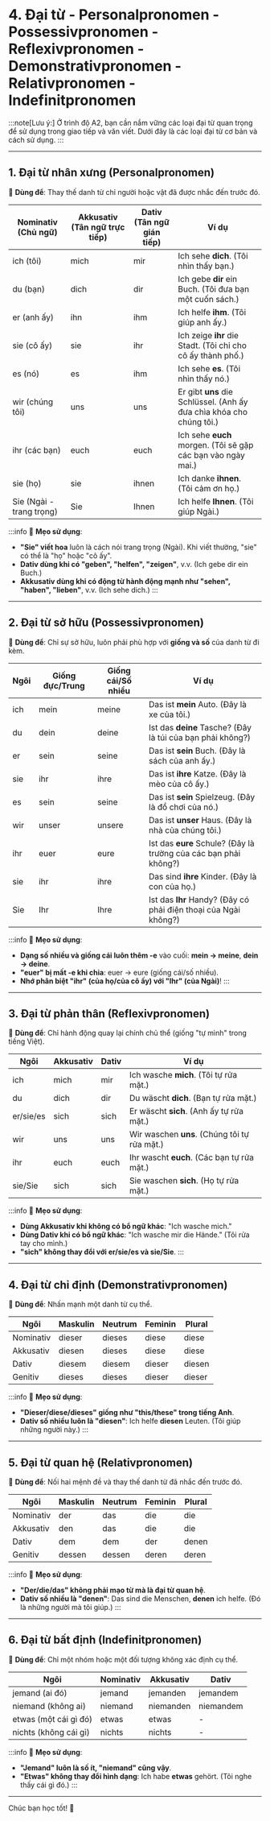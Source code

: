 # 4. Đại từ - Personalpronomen -  Possessivpronomen - Reflexivpronomen - Demonstrativpronomen - Relativpronomen - Indefinitpronomen 

:::note[Lưu ý:]
Ở trình độ A2, bạn cần nắm vững các loại đại từ quan trọng để sử dụng trong giao tiếp và văn viết. Dưới đây là các loại đại từ cơ bản và cách sử dụng.
:::

---

## **1. Đại từ nhân xưng (Personalpronomen)**

📌 **Dùng để**: Thay thế danh từ chỉ người hoặc vật đã được nhắc đến trước đó.

|**Nominativ (Chủ ngữ)**|**Akkusativ (Tân ngữ trực tiếp)**|**Dativ (Tân ngữ gián tiếp)**|**Ví dụ**|
|---|---|---|---|
|ich (tôi)|mich|mir|Ich sehe **dich**. (Tôi nhìn thấy bạn.)|
|du (bạn)|dich|dir|Ich gebe **dir** ein Buch. (Tôi đưa bạn một cuốn sách.)|
|er (anh ấy)|ihn|ihm|Ich helfe **ihm**. (Tôi giúp anh ấy.)|
|sie (cô ấy)|sie|ihr|Ich zeige **ihr** die Stadt. (Tôi chỉ cho cô ấy thành phố.)|
|es (nó)|es|ihm|Ich sehe **es**. (Tôi nhìn thấy nó.)|
|wir (chúng tôi)|uns|uns|Er gibt **uns** die Schlüssel. (Anh ấy đưa chìa khóa cho chúng tôi.)|
|ihr (các bạn)|euch|euch|Ich sehe **euch** morgen. (Tôi sẽ gặp các bạn vào ngày mai.)|
|sie (họ)|sie|ihnen|Ich danke **ihnen**. (Tôi cảm ơn họ.)|
|Sie (Ngài - trang trọng)|Sie|Ihnen|Ich helfe **Ihnen**. (Tôi giúp Ngài.)|
:::info
🔹 **Mẹo sử dụng**:

- **"Sie" viết hoa** luôn là cách nói trang trọng (Ngài). Khi viết thường, "sie" có thể là "họ" hoặc "cô ấy".
- **Dativ dùng khi có "geben", "helfen", "zeigen"**, v.v. (Ich gebe dir ein Buch.)
- **Akkusativ dùng khi có động từ hành động mạnh như "sehen", "haben", "lieben"**, v.v. (Ich sehe dich.)
:::

---

## **2. Đại từ sở hữu (Possessivpronomen)**

📌 **Dùng để**: Chỉ sự sở hữu, luôn phải phù hợp với **giống và số** của danh từ đi kèm.

| **Ngôi** | **Giống đực/Trung** | **Giống cái/Số nhiều** | **Ví dụ**                                                        |
| -------- | ------------------- | ---------------------- | ---------------------------------------------------------------- |
| ich      | mein                | meine                  | Das ist **mein** Auto. (Đây là xe của tôi.)                      |
| du       | dein                | deine                  | Ist das **deine** Tasche? (Đây là túi của bạn phải không?)       |
| er       | sein                | seine                  | Das ist **sein** Buch. (Đây là sách của anh ấy.)                 |
| sie      | ihr                 | ihre                   | Das ist **ihre** Katze. (Đây là mèo của cô ấy.)                  |
| es       | sein                | seine                  | Das ist **sein** Spielzeug. (Đây là đồ chơi của nó.)             |
| wir      | unser               | unsere                 | Das ist **unser** Haus. (Đây là nhà của chúng tôi.)              |
| ihr      | euer                | eure                   | Ist das **eure** Schule? (Đây là trường của các bạn phải không?) |
| sie      | ihr                 | ihre                   | Das sind **ihre** Kinder. (Đây là con của họ.)                   |
| Sie      | Ihr                 | Ihre                   | Ist das **Ihr** Handy? (Đây có phải điện thoại của Ngài không?)  |
:::info
🔹 **Mẹo sử dụng**:

- **Dạng số nhiều và giống cái luôn thêm -e** vào cuối: **mein → meine**, **dein → deine**.
- **"euer" bị mất -e khi chia**: euer → eure (giống cái/số nhiều).
- **Nhớ phân biệt "ihr" (của họ/của cô ấy) với "Ihr" (của Ngài)**!
:::

---

## **3. Đại từ phản thân (Reflexivpronomen)**

📌 **Dùng để**: Chỉ hành động quay lại chính chủ thể (giống "tự mình" trong tiếng Việt).

|**Ngôi**|**Akkusativ**|**Dativ**|**Ví dụ**|
|---|---|---|---|
|ich|mich|mir|Ich wasche **mich**. (Tôi tự rửa mặt.)|
|du|dich|dir|Du wäscht **dich**. (Bạn tự rửa mặt.)|
|er/sie/es|sich|sich|Er wäscht **sich**. (Anh ấy tự rửa mặt.)|
|wir|uns|uns|Wir waschen **uns**. (Chúng tôi tự rửa mặt.)|
|ihr|euch|euch|Ihr wascht **euch**. (Các bạn tự rửa mặt.)|
|sie/Sie|sich|sich|Sie waschen **sich**. (Họ tự rửa mặt.)|
:::info
🔹 **Mẹo sử dụng**:

- **Dùng Akkusativ khi không có bổ ngữ khác**: "Ich wasche mich."
- **Dùng Dativ khi có bổ ngữ khác**: "Ich wasche mir die Hände." (Tôi rửa tay cho mình.)
- **"sich" không thay đổi với er/sie/es và sie/Sie**.
:::

---

## **4. Đại từ chỉ định (Demonstrativpronomen)**

📌 **Dùng để**: Nhấn mạnh một danh từ cụ thể.

|**Ngôi**|**Maskulin**|**Neutrum**|**Feminin**|**Plural**|
|---|---|---|---|---|
|Nominativ|dieser|dieses|diese|diese|
|Akkusativ|diesen|dieses|diese|diese|
|Dativ|diesem|diesem|dieser|diesen|
|Genitiv|dieses|dieses|dieser|dieser|
:::info
🔹 **Mẹo sử dụng**:

- **"Dieser/diese/dieses" giống như "this/these" trong tiếng Anh**.
- **Dativ số nhiều luôn là "diesen"**: Ich helfe **diesen** Leuten. (Tôi giúp những người này.)
:::

---

## **5. Đại từ quan hệ (Relativpronomen)**

📌 **Dùng để**: Nối hai mệnh đề và thay thế danh từ đã nhắc đến trước đó.

|**Ngôi**|**Maskulin**|**Neutrum**|**Feminin**|**Plural**|
|---|---|---|---|---|
|Nominativ|der|das|die|die|
|Akkusativ|den|das|die|die|
|Dativ|dem|dem|der|denen|
|Genitiv|dessen|dessen|deren|deren|
:::info
🔹 **Mẹo sử dụng**:

- **"Der/die/das" không phải mạo từ mà là đại từ quan hệ**.
- **Dativ số nhiều là "denen"**: Das sind die Menschen, **denen** ich helfe. (Đó là những người mà tôi giúp.)
:::

---

## **6. Đại từ bất định (Indefinitpronomen)**

📌 **Dùng để**: Chỉ một nhóm hoặc một đối tượng không xác định cụ thể.

|**Ngôi**|**Nominativ**|**Akkusativ**|**Dativ**|
|---|---|---|---|
|jemand (ai đó)|jemand|jemanden|jemandem|
|niemand (không ai)|niemand|niemanden|niemandem|
|etwas (một cái gì đó)|etwas|etwas|-|
|nichts (không cái gì)|nichts|nichts|-|
:::info
🔹 **Mẹo sử dụng**:

- **"Jemand" luôn là số ít, "niemand" cũng vậy**.
- **"Etwas" không thay đổi hình dạng**: Ich habe **etwas** gehört. (Tôi nghe thấy cái gì đó.)
:::

---
Chúc bạn học tốt! 🚀
